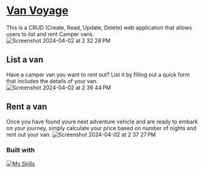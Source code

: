 # [Van Voyage](https://van-voyage.onrender.com/)

This is a CRUD (Create, Read, Update, Delete) web application that allows users to list and rent Camper vans. 
![Screenshot 2024-04-02 at 2 32 28 PM](https://github.com/natali-a-lvarez/Van-Voyage/assets/112902224/5938530a-47a3-49f8-aee4-9cd3e0731e47)

## List a van
Have a camper van you want to rent out? List it by filling out a quick form that includes the details of your van.
![Screenshot 2024-04-02 at 2 36 44 PM](https://github.com/natali-a-lvarez/Van-Voyage/assets/112902224/33f98f2c-c465-476e-b906-5e8ba1317478)

## Rent a van
Once you have found youre next adventure vehicle and are ready to embark on your journey, simply calculate your price based on number of nights and rent out your van.
![Screenshot 2024-04-02 at 2 37 27 PM](https://github.com/natali-a-lvarez/Van-Voyage/assets/112902224/e6d4ebe8-3fad-482c-ac47-792fa7dadc00)

### Built with
[![My Skills](https://skillicons.dev/icons?i=flask,python,react,js,css)](https://skillicons.dev)
